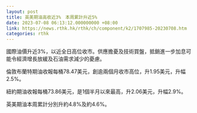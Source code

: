 ```yaml
---
layout: post
title: 英美期油高收近3%　本周累計升近5%
date: 2023-07-08 06:13:12.000000000 +08:00
link: https://news.rthk.hk/rthk/ch/component/k2/1707985-20230708.htm
categories: rthk
---
```


國際油價升近3%，以近全日高位收市。供應擔憂及技術買盤，抵銷進一步加息可能令經濟增長放緩及石油需求減少的憂慮。

倫敦布蘭特期油收報每桶78.47美元，創逾兩個月收市高位，升1.95美元，升幅2.5%。

紐約期油收報每桶73.86美元，是1個半月以來最高，升2.06美元，升幅2.9%。

英美期油本周累計分別升約4.8%及約4.6%。
